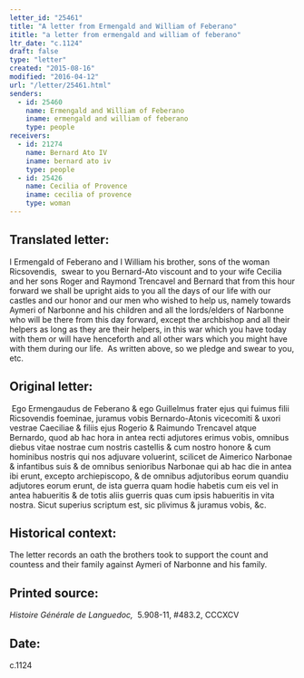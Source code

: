 ```yaml
---
letter_id: "25461"
title: "A letter from Ermengald and William of Feberano"
ititle: "a letter from ermengald and william of feberano"
ltr_date: "c.1124"
draft: false
type: "letter"
created: "2015-08-16"
modified: "2016-04-12"
url: "/letter/25461.html"
senders:
  - id: 25460
    name: Ermengald and William of Feberano
    iname: ermengald and william of feberano
    type: people
receivers:
  - id: 21274
    name: Bernard Ato IV
    iname: bernard ato iv
    type: people
  - id: 25426
    name: Cecilia of Provence
    iname: cecilia of provence
    type: woman
---
```

<h2> Translated letter:</h2><p>I Ermengald of Feberano and I William his brother, sons of the woman Ricsovendis, &nbsp;swear to you Bernard-Ato viscount and to your wife Cecilia and her sons Roger and Raymond Trencavel and Bernard that from this hour forward we shall be upright aids to you all the days of our life with our castles and our honor and our men who wished to help us, namely towards Aymeri of Narbonne and his children and all the lords/elders of Narbonne who will be there from this day forward, except the archbishop and all their helpers as long as they are their helpers, in this war which you have today with them or will have henceforth and all other wars which you might have with them during our life.&nbsp; As written above, so we pledge and swear to you, etc.</p><h2 class="mt-4"> Original letter:</h2><p>&nbsp;Ego Ermengaudus de Feberano &amp; ego Guillelmus frater ejus qui fuimus filii Ricsovendis foeminae, juramus vobis Bernardo-Atonis vicecomiti &amp; uxori vestrae Caeciliae &amp; filiis ejus Rogerio &amp; Raimundo Trencavel atque Bernardo, quod ab hac hora in antea recti adjutores erimus vobis, omnibus diebus vitae nostrae cum nostris castellis &amp; cum nostro honore &amp; cum hominibus nostris qui nos adjuvare voluerint, scilicet de Aimerico Narbonae &amp; infantibus suis &amp; de omnibus senioribus Narbonae qui ab hac die in an­tea ibi erunt, excepto archiepiscopo, &amp; de omnibus adjutoribus eorum quandiu adju­tores eorum erunt, de ista guerra quam hodie habetis cum eis vel in antea habueritis &amp; de totis aliis guerris quas cum ipsis habueritis in vita nostra. Sicut superius scriptum est, sic plivimus &amp; juramus vo­bis, &amp;c.</p><h2 class="mt-4"> Historical context:</h2><p>The letter records an oath the brothers took to support the count and countess and their family against Aymeri of Narbonne and his family.</p><h2 class="mt-4"> Printed source:</h2><p><em>Histoire Générale de Languedoc,</em>&nbsp; 5.908-11, #483.2, CCCXCV</p><h2 class="mt-4"> Date:</h2>c.1124